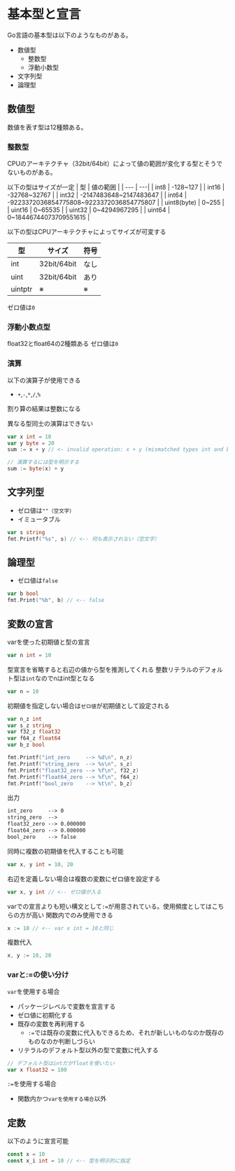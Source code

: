 # 基本型と宣言

Go言語の基本型は以下のようなものがある。
- 数値型
  - 整数型
  - 浮動小数型
- 文字列型
- 論理型

## 数値型
数値を表す型は12種類ある。

### 整数型
CPUのアーキテクチャ（32bit/64bit）によって値の範囲が変化する型とそうでないものがある。

以下の型はサイズが一定
| 型 | 値の範囲 |
| --- | ---|
| int8 | -128~127 |
| int16 | -32768~32767 |
| int32	| -2147483648~2147483647 |
| int64	| -9223372036854775808~9223372036854775807 |
| uint8(byte) | 0~255 |
| uint16 | 0~65535 |
| uint32 | 0~4294967295 |
| uint64 | 0~18446744073709551615 |

以下の型はCPUアーキテクチャによってサイズが可変する

| 型 | サイズ | 符号 |
| --- | --- | --- |
| int | 32bit/64bit | なし |
| uint | 32bit/64bit | あり |
uintptr |	※ |	※ |	なし |

ゼロ値は`0`

### 浮動小数点型
float32とfloat64の2種類ある
ゼロ値は`0`

### 演算
以下の演算子が使用できる
  - `+`,`-`,`*`,`/`,`%`

割り算の結果は整数になる

異なる型同士の演算はできない
```go
var x int = 10
var y byte = 20
sum := x + y // <- invalid operation: x + y (mismatched types int and byte)

// 演算するには型を明示する
sum := byte(x) + y
```

## 文字列型
- ゼロ値は`""（空文字）`
- イミュータブル
```go
var s string
fmt.Printf("%s", s) // <-- 何も表示されない（空文字）
```

## 論理型
- ゼロ値は`false`

```go
var b bool
fmt.Print("%b", b) // <-- false
```

## 変数の宣言
varを使った初期値と型の宣言
```go
var n int = 10
```

型宣言を省略すると右辺の値から型を推測してくれる
整数リテラルのデフォルト型は`int`なのでnはint型となる
```go
var n = 10
```

初期値を指定しない場合は`ゼロ値`が初期値として設定される
```go
var n_z int
var s_z string
var f32_z float32
var f64_z float64
var b_z bool

fmt.Printf("int_zero     --> %d\n", n_z)
fmt.Printf("string_zero  --> %s\n", s_z)
fmt.Printf("float32_zero --> %f\n", f32_z)
fmt.Printf("float64_zero --> %f\n", f64_z)
fmt.Printf("bool_zero    --> %t\n", b_z)
```

出力
```txt
int_zero     --> 0
string_zero  --> 
float32_zero --> 0.000000
float64_zero --> 0.000000
bool_zero    --> false
```

同時に複数の初期値を代入することも可能
```go
var x, y int = 10, 20
```
右辺を定義しない場合は複数の変数にゼロ値を設定する
```go
var x, y int // <-- ゼロ値が入る
```

varでの宣言よりも短い構文として`:=`が用意されている。使用頻度としてはこちらの方が高い
関数内でのみ使用できる
```go
x := 10 // <-- var x int = 10と同じ
```

複数代入
```go
x, y := 10, 20
```

### varと:=の使い分け

`var`を使用する場合
- パッケージレベルで変数を宣言する
- ゼロ値に初期化する
- 既存の変数を再利用する
  - `:=`では既存の変数に代入もできるため、それが新しいものなのか既存のものなのか判断しづらい
- リテラルのデフォルト型以外の型で変数に代入する
```go
// デフォルト型はintだがfloatを使いたい
var x float32 = 100
```

`:=`を使用する場合
- 関数内かつ`varを使用する場合`以外

## 定数
以下のように宣言可能
```go
const x = 10
const x_i int = 10 // <-- 型を明示的に指定
```


